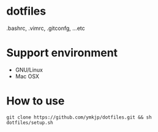 dotfiles
========

.bashrc, .vimrc, .gitconfg, ...etc


Support environment
========
* GNU/Linux
* Mac OSX


How to use
========
    
    git clone https://github.com/ymkjp/dotfiles.git && sh dotfiles/setup.sh
